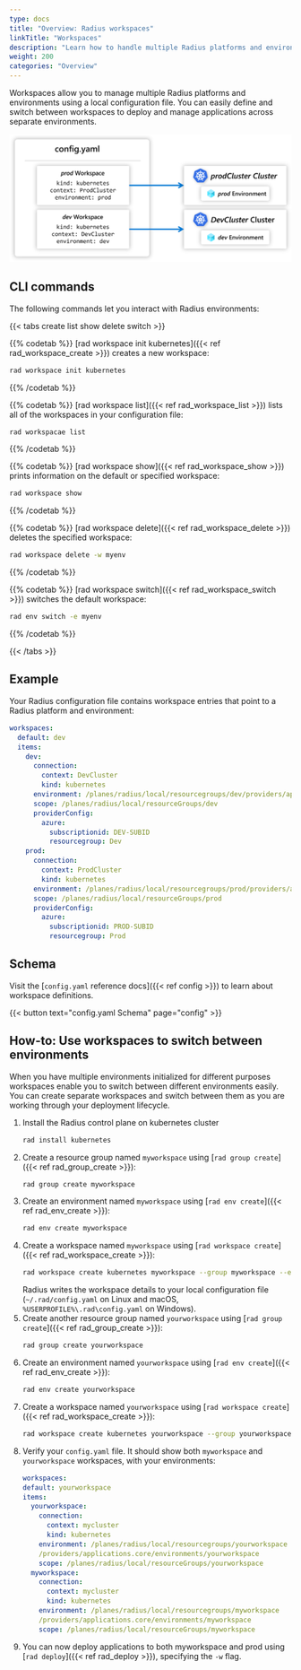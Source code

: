 ```yaml
---
type: docs
title: "Overview: Radius workspaces"
linkTitle: "Workspaces"
description: "Learn how to handle multiple Radius platforms and environments with workspaces"
weight: 200
categories: "Overview"
---
```


Workspaces allow you to manage multiple Radius platforms and environments using a local configuration file. You can easily define and switch between workspaces to deploy and manage applications across separate environments.

<img src=workspaces.png alt="Diagram showing a Radius configuration file mapping workspaces to Kubernetes clusters" width=800px />

## CLI commands

The following commands let you interact with Radius environments:

{{< tabs create list show delete switch >}}

{{% codetab %}}
[rad workspace init kubernetes]({{< ref rad_workspace_create >}}) creates a new workspace:

```bash
rad workspace init kubernetes
```
{{% /codetab %}}

{{% codetab %}}
[rad workspace list]({{< ref rad_workspace_list >}}) lists all of the workspaces in your configuration file:

```bash
rad workspacae list
```
{{% /codetab %}}

{{% codetab %}}
[rad workspace show]({{< ref rad_workspace_show >}}) prints information on the default or specified workspace:

```bash
rad workspace show
```
{{% /codetab %}}

{{% codetab %}}
[rad workspace delete]({{< ref rad_workspace_delete >}}) deletes the specified workspace:

```bash
rad workspace delete -w myenv
```
{{% /codetab %}}

{{% codetab %}}
[rad workspace switch]({{< ref rad_workspace_switch >}}) switches the default workspace:

```bash
rad env switch -e myenv
```
{{% /codetab %}}

{{< /tabs >}}

## Example

Your Radius configuration file contains workspace entries that point to a Radius platform and environment:

```yaml
workspaces:
  default: dev
  items:
    dev:
      connection:
        context: DevCluster
        kind: kubernetes
      environment: /planes/radius/local/resourcegroups/dev/providers/applications.core/environments/dev
      scope: /planes/radius/local/resourceGroups/dev
      providerConfig:
        azure:
          subscriptionid: DEV-SUBID
          resourcegroup: Dev
    prod:
      connection:
        context: ProdCluster
        kind: kubernetes
      environment: /planes/radius/local/resourcegroups/prod/providers/applications.core/environments/prod
      scope: /planes/radius/local/resourceGroups/prod
      providerConfig:
        azure:
          subscriptionid: PROD-SUBID
          resourcegroup: Prod
```

## Schema

Visit the [`config.yaml` reference docs]({{< ref config >}}) to learn about workspace definitions.

{{< button text="config.yaml Schema" page="config" >}}

## How-to: Use workspaces to switch between environments

When you have multiple environments initialized for different purposes workspaces enable you to switch between different environments easily. You can create separate workspaces and switch between them as you are working through your deployment lifecycle.

1. Install the Radius control plane on kubernetes cluster
   ```sh
   rad install kubernetes
   ```
1. Create a resource group named `myworkspace` using [`rad group create`]({{< ref rad_group_create >}}):
   ```sh
   rad group create myworkspace
   ```
1. Create an environment named `myworkspace` using [`rad env create`]({{< ref rad_env_create >}}):
   ```sh
   rad env create myworkspace
   ```
1. Create a workspace named `myworkspace` using [`rad workspace create`]({{< ref rad_workspace_create >}}):
    ```sh 
    rad workspace create kubernetes myworkspace --group myworkspace --environment myworkspace
    ```
    Radius writes the workspace details to your local configuration file (`~/.rad/config.yaml` on Linux and macOS, `%USERPROFILE%\.rad\config.yaml` on Windows).
1. Create another resource group named `yourworkspace` using [`rad group create`]({{< ref rad_group_create >}}):
   ```sh
   rad group create yourworkspace
   ```
1. Create an environment named `yourworkspace` using [`rad env create`]({{< ref rad_env_create >}}):
   ```sh
   rad env create yourworkspace
   ```
1. Create a workspace named `yourworkspace` using [`rad workspace create`]({{< ref rad_workspace_create >}}):
    ```sh 
    rad workspace create kubernetes yourworkspace --group yourworkspace --environment yourworkspace
    ```
1. Verify your `config.yaml` file. It should show both `myworkspace` and `yourworkspace` workspaces, with your environments:
    ```yaml
    workspaces:
    default: yourworkspace
    items:
      yourworkspace:
        connection:
          context: mycluster
          kind: kubernetes
        environment: /planes/radius/local/resourcegroups/yourworkspace
        /providers/applications.core/environments/yourworkspace
        scope: /planes/radius/local/resourceGroups/yourworkspace
      myworkspace:
        connection:
          context: mycluster
          kind: kubernetes
        environment: /planes/radius/local/resourcegroups/myworkspace
        /providers/applications.core/environments/myworkspace
        scope: /planes/radius/local/resourceGroups/myworkspace
    ```
1. You can now deploy applications to both myworkspace and prod using [`rad deploy`]({{< ref rad_deploy >}}), specifying the `-w` flag.